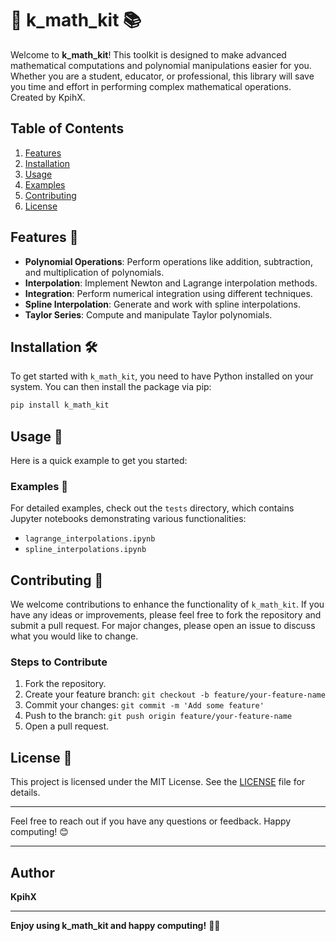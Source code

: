 # 📐 k_math_kit 📚

Welcome to **k_math_kit**! This toolkit is designed to make advanced mathematical computations and polynomial manipulations easier for you. Whether you are a student, educator, or professional, this library will save you time and effort in performing complex mathematical operations. Created by KpihX.

## Table of Contents

1. [Features](#features)
2. [Installation](#installation)
3. [Usage](#usage)
4. [Examples](#examples)
5. [Contributing](#contributing)
6. [License](#license)

## Features 🎉

- **Polynomial Operations**: Perform operations like addition, subtraction, and multiplication of polynomials.
- **Interpolation**: Implement Newton and Lagrange interpolation methods.
- **Integration**: Perform numerical integration using different techniques.
- **Spline Interpolation**: Generate and work with spline interpolations.
- **Taylor Series**: Compute and manipulate Taylor polynomials.

## Installation 🛠️

To get started with `k_math_kit`, you need to have Python installed on your system. You can then install the package via pip:

```sh
pip install k_math_kit
```

## Usage 🚀

Here is a quick example to get you started:

### Examples 🌟

For detailed examples, check out the `tests` directory, which contains Jupyter notebooks demonstrating various functionalities:

- `lagrange_interpolations.ipynb`
- `spline_interpolations.ipynb`

## Contributing 🤝

We welcome contributions to enhance the functionality of `k_math_kit`. If you have any ideas or improvements, please feel free to fork the repository and submit a pull request. For major changes, please open an issue to discuss what you would like to change.

### Steps to Contribute

1. Fork the repository.
2. Create your feature branch: `git checkout -b feature/your-feature-name`
3. Commit your changes: `git commit -m 'Add some feature'`
4. Push to the branch: `git push origin feature/your-feature-name`
5. Open a pull request.

## License 📜

This project is licensed under the MIT License. See the [LICENSE](./LICENSE) file for details.

---

Feel free to reach out if you have any questions or feedback. Happy computing! 😊

---

## Author

**KpihX**

---

**Enjoy using k_math_kit and happy computing!** 🧮✨

